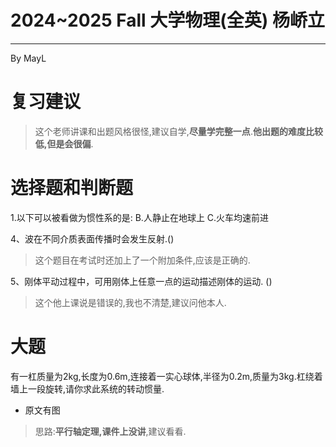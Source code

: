 # 2024~2025 Fall 大学物理(全英) 杨峤立
---
By MayL

# 复习建议
>这个老师讲课和出题风格很怪,建议自学,**尽量学完整一点**.**他出题的难度比较低,但是会很偏**.

# 选择题和判断题
1.以下可以被看做为惯性系的是:
B.人静止在地球上
C.火车均速前进

4、波在不同介质表面传播时会发生反射.()
>这个题目在考试时还加上了一个附加条件,应该是正确的.

5、刚体平动过程中，可用刚体上任意一点的运动描述刚体的运动. ()
>这个他上课说是错误的,我也不清楚,建议问他本人.

# 大题
有一杠质量为2kg,长度为0.6m,连接着一实心球体,半径为0.2m,质量为3kg.杠绕着墙上一段旋转,请你求此系统的转动惯量.
+ 原文有图
>思路:**平行轴定理,课件上没讲**,建议看看.